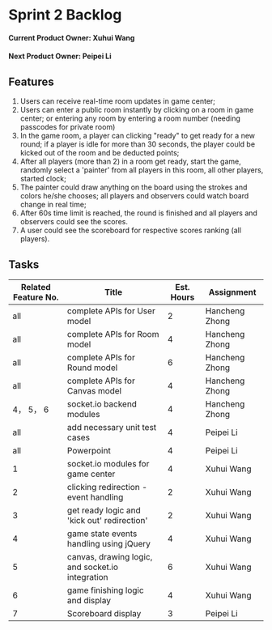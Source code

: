 Sprint 2 Backlog
==================

#### Current Product Owner: Xuhui Wang
#### Next Product Owner: Peipei Li

Features
------------------

1. Users can receive real-time room updates in game center;
2. Users can enter a public room instantly by clicking on a room in game center; or entering any room by entering a room number (needing passcodes for private room)
3. In the game room, a player can clicking "ready" to get ready for a new round; if a player is idle for more than 30 seconds, the player could be kicked out of the room and be deducted points;
4. After all players (more than 2) in a room get ready, start the game, randomly select a 'painter' from all players in this room, all other players, started clock;
5. The painter could draw anything on the board using the strokes and colors he/she chooses; all players and observers could watch board change in real time;
6. After 60s time limit is reached, the round is finished and all players and observers could see the scores.
7. A user could see the scoreboard for respective scores ranking (all players).

Tasks
--------------------------------------


Related Feature No. | Title | Est. Hours | Assignment
-------------------|--------|------------|----------------
all | complete APIs for User model | 2 | Hancheng Zhong
all | complete APIs for Room model | 4 | Hancheng Zhong
all | complete APIs for Round model | 6 | Hancheng Zhong
all | complete APIs for Canvas model | 4 | Hancheng Zhong
4， 5， 6| socket.io backend modules | 4 | Hancheng Zhong
all | add necessary unit test cases | 4 | Peipei Li
all | Powerpoint | 4 | Peipei Li
1 | socket.io modules for game center | 4 | Xuhui Wang
2 | clicking redirection - event handling | 2 | Xuhui Wang
3 | get ready logic and 'kick out' redirection' | 2 | Xuhui Wang
4 | game state events handling using jQuery| 4 | Xuhui Wang
5 | canvas, drawing logic, and socket.io integration | 6 | Xuhui Wang
6 | game finishing logic and display | 4 | Xuhui Wang
7 | Scoreboard display | 3 | Peipei Li
